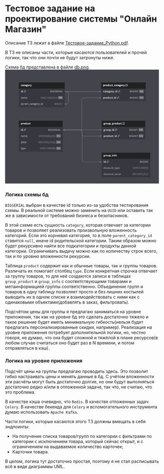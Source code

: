 # Тестовое задание на проектирование системы "Онлайн Магазин"

Описание ТЗ лежит в файле [Тестовое-задание_Python.pdf](Тестовое-задание_Python.pdf).

В ТЗ не описаны части, которые касаются пользователей и прочей логики, так что они почти не будут затронуты ниже.


Схема бд представлена в файле [db.png](db.png). ![db.png](db.png) 


### Логика схемы бд

`BIGSERIAL` выбран в качестве id только из-за удобства тестирования схемы. В реальной системе можно заменить на `UUID` или оставить так же в зависимости от требований бизнеса и безопасников.

В этой схеме есть сущность `category`, которая отвечает за категории товаров и позволяет реализовать произвольную вложенность категорий. Если это корневая категория, то в поле `parent_category_id` ставится `null`, иначе id родительской категории. Таким образом можно будет рекурсивно найти все подкатегории и продукты данной категории. Ограничивать выдачу можно как по количеству строк всего, так и по уровню вложенности рекурсии.

Таблица `product` содержит как и обычные товары, так и группы товаров. Различать их помогает столбец `type`.
Если конкретная строчка отвечает за группу товаров, то для неё создаются записи в таблицах `group_product` и `group_info` с соответствующими товарами и метаинформацией группы соответственно. Объединение групп и товаров в одну таблицу позволяет просто и без лишних костылей выводить их в одном списке и взаимодействовать с ними как с одинаковыми объектами(добавлять в заказ, фильтровать).

Подсчётом цены для группы я предлагаю заниматься на уровне приложения, так как на уровне бд это сделать достаточно тяжело и такое решение будет иметь минимальную гибкость(нельзя будет предлагать персонализированные скидки, например). Реализация на уровне приложения потребует дополнительной логики, но, честно говоря, не думаю, что она будет сложной и тяжёлой в плане ресурсов(в любом случае считаться оно будет раз в N времени, и потом отправляться в кэш).


### Логика на уровне приложения

Подсчёт цены на группы предлагаю проводить здесь. Это позволит гибко настраивать цены и менять данные в бд. С учётом вложенности эти расчёты могут быть достаточно долгие, но они будут выполняться достаточно редко и/или в отложенной задаче, так что, не считаю, что это проблема. 

В качестве кэша очевидно, что `Redis`. В качестве отложенных задач `Celery`. В качестве бекенда для `Celery` и вспомогательного инструмента думаю использовать `Apache Kafka`.

Части логики, которые касаются этого ТЗ должны вмещать в себя эндпоинты:
- На получение списка товаров/групп по категории с фильтрами по категории с исключением товара, который сейчас открыт, и с ограничением на выдаваемое количество карточек;
- Карточки товара.

В целом, логика тут достаточно простая, поэтому я не стал расписывать всё в виде диаграммы UML.
